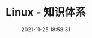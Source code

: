 ---
pageComponent: 
  name: Catalogue
  data: 
    path: 40.Linux/01.Linux 基础
    imgUrl: /img/catalogue/default.png
    description:  Linux 相关知识.
title: Linux - 知识体系
date: 2021-11-25 18:58:31
permalink: /linux/basis/
---